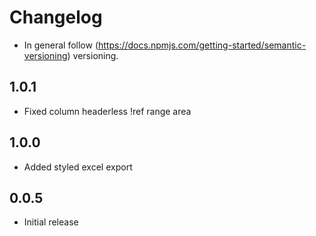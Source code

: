 # Changelog

* In general follow (https://docs.npmjs.com/getting-started/semantic-versioning) versioning.

## <next>

## 1.0.1
* Fixed column headerless !ref range area

## 1.0.0
* Added styled excel export

## 0.0.5
* Initial release

